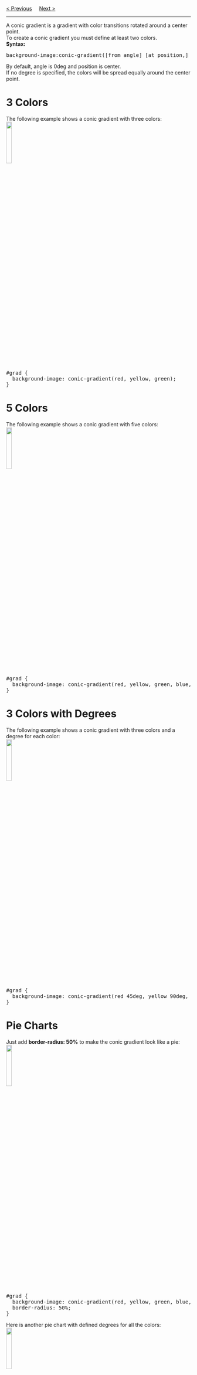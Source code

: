 <a href="/CSS/Advanced/Gradients/Radial.md">&lt; Previous</a>
&nbsp;&nbsp;&nbsp;
<a href="/CSS/Advanced/Shadow/Effects.md">Next &gt;</a>
<hr>
A conic gradient is a gradient with color transitions rotated around a center point.
<br>
To create a conic gradient you must define at least two colors.
<br>
<b>Syntax:</b>
<pre>background-image:conic-gradient([from angle] [at position,] color [degree], color [degree], ...);</pre>
By default, angle is 0deg and position is center.
<br>
If no degree is specified, the colors will be spread equally around the center point.
<h1>3 Colors</h1>
The following example shows a conic gradient with three colors:
<br>
<img src="https://i.imgur.com/QvEDork.jpg" width="17%">
<pre>
#grad {
  background-image: conic-gradient(red, yellow, green);
}
</pre>
<h1>5 Colors</h1>
The following example shows a conic gradient with five colors:
<br>
<img src="https://i.imgur.com/VRqdJy4.jpg" width="17%">
<pre>
#grad {
  background-image: conic-gradient(red, yellow, green, blue, black);
}
</pre>
<h1>3 Colors with Degrees</h1>
The following example shows a conic gradient with three colors and a degree for each color:
<br>
<img src="https://i.imgur.com/omRnFQJ.jpg" width="17%">
<pre>
#grad {
  background-image: conic-gradient(red 45deg, yellow 90deg, green 210deg);
}
</pre>
<h1>Pie Charts</h1>
Just add <b>border-radius: 50%</b> to make the conic gradient look like a pie:
<br>
<img src="https://i.imgur.com/ll5esxd.jpg" width="17%">
<pre>
#grad {
  background-image: conic-gradient(red, yellow, green, blue, black);
  border-radius: 50%;
}
</pre>
Here is another pie chart with defined degrees for all the colors:
<br>
<img src="https://i.imgur.com/i957ISr.jpg" width="17%">
<pre>
#grad {
  background-image: conic-gradient(red 0deg, red 90deg, yellow 90deg, yellow 180deg, green 180deg, green 270deg, blue 270deg);
  border-radius: 50%;
}
</pre>
<h1>Specified Angles</h1>
The <b>[from angle]</b> specifies an angle that the entire conic gradient is rotated by.
<br>
The following example shows a conic gradient with a from angle of <b>90deg</b>:
<br>
<img src="https://i.imgur.com/PKHAjqS.jpg" width="17%">
<pre>
#grad {
  background-image: conic-gradient(from 90deg, red, yellow, green);
}
</pre>
<h1>Specified Center Position</h1>
The <b>[at position]</b> specifies the center of the conic gradient.
<br>
The following example shows a conic gradient with a center position of <b>60% 45%</b>:
<br>
<img src="https://i.imgur.com/Nl5AHYD.jpg" width="17%">
<pre>
#grad {
  background-image: conic-gradient(at 60% 45%, red, yellow, green);
}
</pre>
<h1>Repeating</h1>
The <b>repeating-conic-gradient()</b> function is used to repeat conic gradients:
<br>
<img src="https://i.imgur.com/8EFbs7x.jpg" width="17%">
<pre>
#grad {
  background-image: repeating-conic-gradient(red 10%, yellow 20%);
  border-radius: 50%;
}
</pre>
Here is a repeating conic gradient with defined color-starts and color-stops:
<img src="https://i.imgur.com/UuYnVAo.jpg" width="17%">
<pre>
#grad {
  background-image: repeating-conic-gradient(red 0deg 10deg, yellow 10deg 20deg, blue 20deg 30deg);
  border-radius: 50%;
}
</pre>
